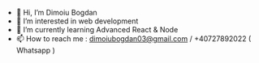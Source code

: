 - 👋 Hi, I’m Dimoiu Bogdan
- 👀 I’m interested in web development
- 🌱 I’m currently learning Advanced React & Node
- 📫 How to reach me : dimoiubogdan03@gmail.com / +40727892022 ( Whatsapp )

<!---
dimoiuBogdan/dimoiuBogdan is a ✨ special ✨ repository because its `README.md` (this file) appears on your GitHub profile.
You can click the Preview link to take a look at your changes.
--->
